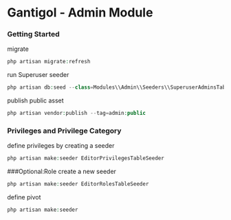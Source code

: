 Gantigol - Admin Module
=================

### Getting Started
migrate
```php
php artisan migrate:refresh
```
run Superuser seeder
```php
php artisan db:seed --class=Modules\\Admin\\Seeders\\SuperuserAdminsTableSeeder
```
publish public asset
```php
php artisan vendor:publish --tag=admin:public
```


### Privileges and Privilege Category

define privileges by creating a seeder
```php
php artisan make:seeder EditorPrivilegesTableSeeder
```


###Optional:Role
create a new seeder
```php
php artisan make:seeder EditorRolesTableSeeder
```

define pivot
```php
php artisan make:seeder 
```